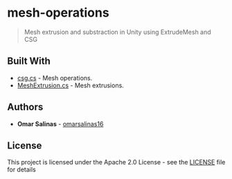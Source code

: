 # mesh-operations

> Mesh extrusion and substraction in Unity using ExtrudeMesh and CSG

## Built With

* [csg.cs](https://github.com/omgwtfgames/csg.cs) - Mesh operations.
* [MeshExtrusion.cs](https://github.com/nickhall/Unity-Procedural/blob/master/Splines/Assets/Plugins/MeshExtrusion.cs) - Mesh extrusions.

## Authors

* **Omar Salinas** - [omarsalinas16](https://github.com/omarsalinas16)

## License

This project is licensed under the Apache 2.0 License - see the [LICENSE](LICENSE) file for details
